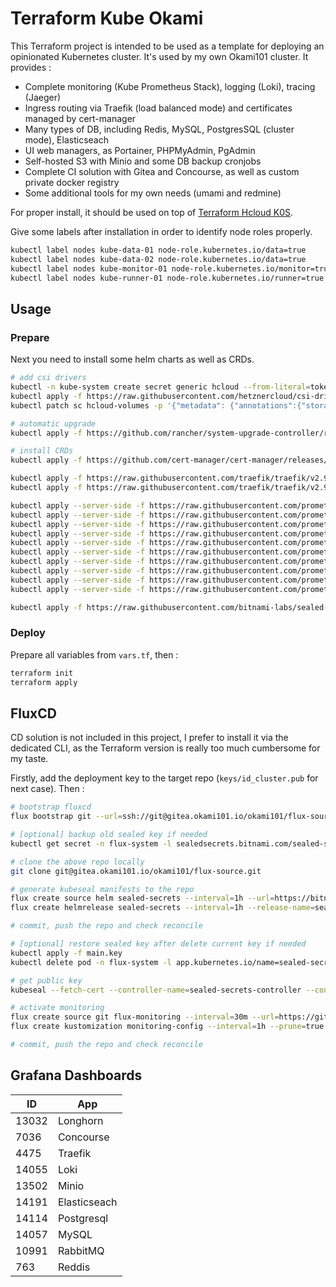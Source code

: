 # Terraform Kube Okami

This Terraform project is intended to be used as a template for deploying an opinionated Kubernetes cluster. It's used by my own Okami101 cluster. It provides :

* Complete monitoring (Kube Prometheus Stack), logging (Loki), tracing (Jaeger)
* Ingress routing via Traefik (load balanced mode) and certificates managed by cert-manager
* Many types of DB, including Redis, MySQL, PostgresSQL (cluster mode), Elasticseach
* UI web managers, as Portainer, PHPMyAdmin, PgAdmin
* Self-hosted S3 with Minio and some DB backup cronjobs
* Complete CI solution with Gitea and Concourse, as well as custom private docker registry
* Some additional tools for my own needs (umami and redmine)

For proper install, it should be used on top of [Terraform Hcloud K0S](https://github.com/adr1enbe4udou1n/terraform-hcloud-k0s).

Give some labels after installation in order to identify node roles properly.

```sh
kubectl label nodes kube-data-01 node-role.kubernetes.io/data=true
kubectl label nodes kube-data-02 node-role.kubernetes.io/data=true
kubectl label nodes kube-monitor-01 node-role.kubernetes.io/monitor=true
kubectl label nodes kube-runner-01 node-role.kubernetes.io/runner=true
```

## Usage

### Prepare

Next you need to install some helm charts as well as CRDs.

```sh
# add csi drivers
kubectl -n kube-system create secret generic hcloud --from-literal=token=xxx
kubectl apply -f https://raw.githubusercontent.com/hetznercloud/csi-driver/v2.3.2/deploy/kubernetes/hcloud-csi.yml
kubectl patch sc hcloud-volumes -p '{"metadata": {"annotations":{"storageclass.kubernetes.io/is-default-class":"false"}}}'

# automatic upgrade
kubectl apply -f https://github.com/rancher/system-upgrade-controller/releases/latest/download/system-upgrade-controller.yaml

# install CRDs
kubectl apply -f https://github.com/cert-manager/cert-manager/releases/download/v1.12.2/cert-manager.crds.yaml

kubectl apply -f https://raw.githubusercontent.com/traefik/traefik/v2.9/docs/content/reference/dynamic-configuration/kubernetes-crd-definition-v1.yml
kubectl apply -f https://raw.githubusercontent.com/traefik/traefik/v2.9/docs/content/reference/dynamic-configuration/kubernetes-crd-rbac.yml

kubectl apply --server-side -f https://raw.githubusercontent.com/prometheus-operator/prometheus-operator/v0.65.1/example/prometheus-operator-crd/monitoring.coreos.com_alertmanagerconfigs.yaml
kubectl apply --server-side -f https://raw.githubusercontent.com/prometheus-operator/prometheus-operator/v0.65.1/example/prometheus-operator-crd/monitoring.coreos.com_alertmanagers.yaml
kubectl apply --server-side -f https://raw.githubusercontent.com/prometheus-operator/prometheus-operator/v0.65.1/example/prometheus-operator-crd/monitoring.coreos.com_podmonitors.yaml
kubectl apply --server-side -f https://raw.githubusercontent.com/prometheus-operator/prometheus-operator/v0.65.1/example/prometheus-operator-crd/monitoring.coreos.com_probes.yaml
kubectl apply --server-side -f https://raw.githubusercontent.com/prometheus-operator/prometheus-operator/v0.65.1/example/prometheus-operator-crd/monitoring.coreos.com_prometheusagents.yaml
kubectl apply --server-side -f https://raw.githubusercontent.com/prometheus-operator/prometheus-operator/v0.65.1/example/prometheus-operator-crd/monitoring.coreos.com_prometheuses.yaml
kubectl apply --server-side -f https://raw.githubusercontent.com/prometheus-operator/prometheus-operator/v0.65.1/example/prometheus-operator-crd/monitoring.coreos.com_prometheusrules.yaml
kubectl apply --server-side -f https://raw.githubusercontent.com/prometheus-operator/prometheus-operator/v0.65.1/example/prometheus-operator-crd/monitoring.coreos.com_scrapeconfigs.yaml
kubectl apply --server-side -f https://raw.githubusercontent.com/prometheus-operator/prometheus-operator/v0.65.1/example/prometheus-operator-crd/monitoring.coreos.com_servicemonitors.yaml
kubectl apply --server-side -f https://raw.githubusercontent.com/prometheus-operator/prometheus-operator/v0.65.1/example/prometheus-operator-crd/monitoring.coreos.com_thanosrulers.yaml

kubectl apply -f https://raw.githubusercontent.com/bitnami-labs/sealed-secrets/main/helm/sealed-secrets/crds/bitnami.com_sealedsecrets.yaml
```

### Deploy

Prepare all variables from `vars.tf`, then :

```sh
terraform init
terraform apply
```

## FluxCD

CD solution is not included in this project, I prefer to install it via the dedicated CLI, as the Terraform version is really too much cumbersome for my taste.

Firstly, add the deployment key to the target repo (`keys/id_cluster.pub` for next case). Then :

```sh
# bootstrap fluxcd
flux bootstrap git --url=ssh://git@gitea.okami101.io/okami101/flux-source --branch=main --components-extra=image-reflector-controller,image-automation-controller --private-key-file=keys/id_cluster --toleration-keys=node-role.kubernetes.io/runner

# [optional] backup old sealed key if needed
kubectl get secret -n flux-system -l sealedsecrets.bitnami.com/sealed-secrets-key -o yaml > main.key

# clone the above repo locally
git clone git@gitea.okami101.io/okami101/flux-source.git

# generate kubeseal manifests to the repo
flux create source helm sealed-secrets --interval=1h --url=https://bitnami-labs.github.io/sealed-secrets --export >> sealed-secrets.yaml
flux create helmrelease sealed-secrets --interval=1h --release-name=sealed-secrets-controller --target-namespace=flux-system --source=HelmRepository/sealed-secrets --chart=sealed-secrets --chart-version=">=2.6.0" --crds=CreateReplace --export >> sealed-secrets.yaml

# commit, push the repo and check reconcile

# [optional] restore sealed key after delete current key if needed
kubectl apply -f main.key
kubectl delete pod -n flux-system -l app.kubernetes.io/name=sealed-secrets

# get public key
kubeseal --fetch-cert --controller-name=sealed-secrets-controller --controller-namespace=flux-system > pub-sealed-secrets.pem

# activate monitoring
flux create source git flux-monitoring --interval=30m --url=https://github.com/fluxcd/flux2 --branch=main --export >> flux-monitoring.yaml
flux create kustomization monitoring-config --interval=1h --prune=true --source=flux-monitoring --path="./manifests/monitoring/monitoring-config" --health-check-timeout=1m --export >> flux-monitoring.yaml

# commit, push the repo and check reconcile
```

## Grafana Dashboards

| ID    | App          |
| ----- | ------------ |
| 13032 | Longhorn     |
| 7036  | Concourse    |
| 4475  | Traefik      |
| 14055 | Loki         |
| 13502 | Minio        |
| 14191 | Elasticseach |
| 14114 | Postgresql   |
| 14057 | MySQL        |
| 10991 | RabbitMQ     |
| 763   | Reddis       |
